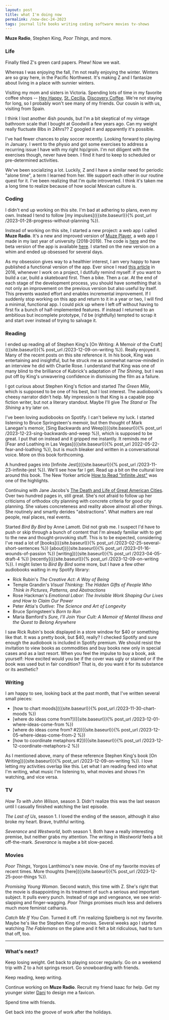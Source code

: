 ```yaml
---
layout: post
title: what I'm doing now
permalink: /now-dec-24-2023
tags: journal life books writing coding software movies tv-shows
---
```


**Muze Radio**, Stephen King, _Poor Things_, and more.

<!--more-->

### Life

Finally filed Z's green card papers.
Phew!
Now we wait.

Whereas I was enjoying the fall, I'm not really enjoying the winter.
Winters are so gray here, in the Pacific Northwest.
It's making Z and I fantasize about living in a place with sunnier winters.

Visiting my mom and sisters in Victoria.
Spending lots of time in my favorite coffee shops -- [Hey Happy](https://heyhappycoffee.com/), [St. Cecilia](https://www.saint-cecilia.ca/), [Discovery Coffee](https://discoverycoffee.com/).
We're not staying for long, so I probably won't see many of my friends.
Our cousin is with us, visiting from Spain.

I think I lost another 4ish pounds, but I'm a bit skeptical of my vintage bathroom scale that I bought at Goodwill a few years ago.
Can my weight really fluctuate 8lbs in 24hrs??
Z googled it and apparently it's possible.

I've had fewer chances to play soccer recently.
Looking forward to playing in January.
I went to the physio and got some exercises to address a recurring issue I have with my right hip/groin.
I'm not diligent with the exercises though, never have been.
I find it hard to keep to scheduled or pre-determined activities.

We've been socializing a lot.
Luckily, Z and I have a similar need for periodic "alone time", a term I learned from her.
We support each other in our routine quest for it.
I've been realizing that I'm quite introverted.
I think it's taken me a long time to realize because of how social Mexican culture is.

### Coding

I didn't end up working on this site.
I'm bad at adhering to plans, even my own.
Instead I tend to follow [my impulses]({{site.baseurl}}{% post_url /2023-01-28-progress-without-planning %}).

Instead of working on this site, I started a new project: a web app I called **Muze Radio**.
It's a new and improved version of [Muze Player](https://github.com/okjuan/muze), a web app I made in my last year of university (2018-2019).
The code is [here](https://github.com/okjuan/muze-radio) and the beta version of the app is available [here](https://okjuan.me/muze-radio).
I started on the new version on a whim and ended up obsessed for several days.

As my obsession gives way to a healthier interest, I am very happy to have published a functional version of the app.
Ever since I read [this article](https://awilkinson.medium.com/skateboard-bike-car-6bec841ed96e) in 2016, whenever I work on a project, I dutifully remind myself: if you want to build a car, build a skateboard first.
Then a bike.
Then a car.
At the end of each stage of the development process, you should have something that is not only an improvement on the previous version but also useful by itself.
This prevents wasted effort and enables incremental improvement.
If I suddenly stop working on this app and return to it in a year or two, I will find a minimal, functional app.
I could pick up where I left off without having to first fix a bunch of half-implemented features.
If instead I returned to an ambitious but incomplete prototype, I'd be (rightfully) tempted to scrap it and start over instead of trying to salvage it.

### Reading

I ended up reading all of Stephen King's [On Writing: A Memoir of the Craft]({{site.baseurl}}{% post_url /2023-12-09-on-writing %}).
Really enjoyed it.
Many of the recent posts on this site reference it.
In his book, King was entertaining and insightful, but he struck me as somewhat narrow-minded in an interview he did with Charlie Rose.
I understand that King was one of many blind to the brilliance of Kubrick's adaptation of _The Shining_, but I was put off by King's unwavering confidence in dismissing the film as a failure.

I got curious about Stephen King's fiction and started _The Green Mile_, which is supposed to be one of his best, but I lost interest.
The audiobook's cheesy narrator didn't help.
My impression is that King is a capable pop fiction writer, but not a literary standout.
Maybe I'll give _The Stand_ or _The Shining_ a try later on.

I've been loving audiobooks on Spotify.
I can't believe my luck.
I started listening to Bruce Springsteen's memoir, but then thought of Mark Lanegan's memoir, [Sing Backwards and Weep]({{site.baseurl}}{% post_url /2023-12-23-sing-backwards-and-weep %}), which is supposed to be great.
I put that on instead and it gripped me instantly.
It reminds me of [Fear and Loathing in Las Vegas]({{site.baseurl}}{% post_url 2022-05-22-fear-and-loathing %}), but is much bleaker and written in a conversational voice.
More on this book forthcoming.

A hundred pages into [Infinite Jest]({{site.baseurl}}{% post_url /2023-11-23-infinite-jest %}).
We'll see how far I get.
Read up a bit on the cultural lore around this book.
The New Yorker article [How to Read "Infinite Jest"](https://www.newyorker.com/magazine/2018/11/05/how-to-read-infinite-jest) was one of the highlights.

Continuing with Jane Jacobs's [The Death and Life of Great American Cities](https://www.goodreads.com/book/show/30833.The_Death_and_Life_of_Great_American_Cities).
Over two hundred pages in, still great.
She's not afraid to follow up her criticisms of orthodox city planning with concrete criteria for good city planning.
She values concreteness and reality above almost all other things.
She routinely and smartly derides "abstractions".
What matters are real people, real places, real events.

Started _Bird By Bird_ by Anne Lamott.
Did not grab me.
I suspect I'd have to push or skip through a bunch of content that I'm already familiar with to get to the new and thought-provoking stuff.
This is to be expected, considering I've read a lot of [books]({{site.baseurl}}{% post_url /2023-02-25-several-short-sentences %}) [about]({{site.baseurl}}{% post_url /2023-01-16-wounds-of-passion %}) [writing]({{site.baseurl}}{% post_url /2023-04-05-draft-4 %}) [recently]({{site.baseurl}}{% post_url /2023-12-09-on-writing %}).
I might listen to _Bird By Bird_ some more, but I have a few other audiobooks waiting in my Spotify library:
- Rick Rubin's _The Creative Act: A Way of Being_
- Temple Grandin's _Visual Thinking: The Hidden Gifts of People Who Think in Pictures, Patterns, and Abstractions_
- Rose Hackman's _Emotional Labor: The Invisible Work Shaping Our Lives and How to Claim Our Power_
- Peter Attia's _Outlive: The Science and Art of Longevity_
- Bruce Springsteen's _Born to Run_
- Maria Bamford's _Sure, I'll Join Your Cult: A Memoir of Mental Illness and the Quest to Belong Anywhere_

I saw Rick Rubin's book displayed in a store window for $40 or something like that.
It was a pretty book, but $40, really?
I checked Spotify and sure enough the audiobook is included in Spotify premium.
We should resist the invitation to view books as commodities and buy books new only in special cases and as a last resort.
When you feel the impulse to buy a book, ask yourself:
How excited would you be if the cover was ugly or stained or if the book was used but in fair condition?
That is, do you want it for its substance or its aesthetic?

### Writing

I am happy to see, looking back at the past month, that I've written several small pieces:

- [how to chart moods]({{site.baseurl}}{% post_url /2023-11-30-chart-moods %})
- [where do ideas come from?]({{site.baseurl}}{% post_url /2023-12-01-where-ideas-come-from %})
- [where do ideas come from? #2]({{site.baseurl}}{% post_url /2023-12-05-where-ideas-come-from-2 %})
- [how to coordinate metaphors #2]({{site.baseurl}}{% post_url /2023-12-12-coordinate-metaphors-2 %})

As I mentioned above, many of these reference Stephen King's book [On Writing]({{site.baseurl}}{% post_url /2023-12-09-on-writing %}).
I love letting my activities overlap like this.
Let what I am reading feed into what I'm writing, what music I'm listening to, what movies and shows I'm watching, and vice versa.

### TV

_How To with John Wilson_, season 3.
Didn't realize this was the last season until I casually finished watching the last episode.

_The Last of Us_, season 1.
I loved the ending of the season, although it also broke my heart.
Brave, truthful writing.

_Severance_ and _Westworld_, both season 1.
Both have a really interesting premise, but neither grabs my attention.
The writing in _Westworld_ feels a bit off-the-mark.
_Severance_ is maybe a bit slow-paced.

### Movies

_Poor Things_, Yorgos Lanthimos's new movie.
One of my favorite movies of recent times.
More thoughts [here]({{site.baseurl}}{% post_url /2023-12-25-poor-things %}).

_Promising Young Woman_.
Second watch, this time with Z.
She's right that the movie is disappointing in its treatment of such a serious and important subject.
It pulls every punch.
Instead of rage and vengeance, we see wrist-slapping and finger-wagging.
_Poor Things_ promises much less and delivers much more feminist catharsis.

_Catch Me If You Can_.
Turned it off.
I'm realizing Spielberg is not my favorite.
Maybe he's like the Stephen King of movies.
Several weeks ago I started watching _The Fablemans_ on the plane and it felt a bit ridiculous, had to turn that off, too.

---

### What's next?

Keep losing weight.
Get back to playing soccer regularly.
Go on a weekend trip with Z to a hot springs resort.
Go snowboarding with friends.

Keep reading, keep writing.

Continue working on **Muze Radio**.
Recruit my friend Isaac for help.
Get my younger sister [Dani](https://danigallegdup.github.io/) to design me a favicon.

Spend time with friends.

Get back into the groove of work after the holidays.